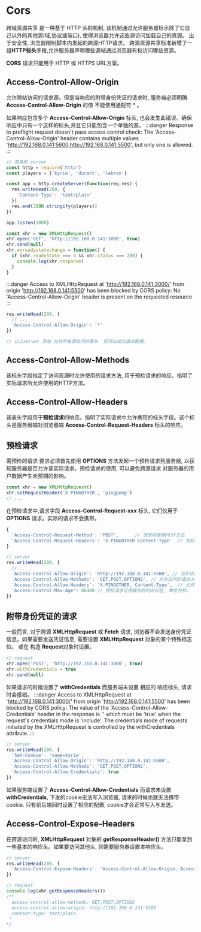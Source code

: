 # Cors

  跨域资源共享 是一种基于 HTTP 头的机制, 该机制通过允许服务器标示除了它自己以外的其他源(域,协议或端口), 使得浏览器允许这些源访问加载自己的资源。
  出于安全性, 浏览器限制脚本内发起的跨源HTTP请求。
  跨源资源共享标准新增了一组**HTTP标头**字段,允许服务器声明哪些源站通过浏览器有权访问哪些资源。

  **CORS** 请求只能用于 HTTP 或 HTTPS URL方案。

## Access-Control-Allow-Origin

  允许跨站访问的请求源。但是当响应的附带身份凭证的请求时, 服务端必须明确 **Access-Control-Allow-Origin** 的值 不能使用通配符 * 。

  如果响应包含多个 **Access-Control-Allow-Origin** 标头, 也会发生此错误。确保响应中只有一个这样的标头,并且它只能包含一个单独的源。
:::danger
Response to preflight request doesn't pass access control check: The 'Access-Control-Allow-Origin' header contains multiple values 'http://192.168.0.141:5600,http://192.168.0.141:5500', but only one is allowed.
:::

```js
// 简单的 server
const http = require('http')
const players = ['kyrie', 'durant', 'lebron']

const app = http.createServer(function(req,res) {
  res.writeHead(200, {
    'Content-Type': 'text/plain'
  })
  res.end(JSON.stringify(players))
})

app.listen(3000)
```

```js
const xhr = new XMLHttpRequest()
xhr.open('GET', 'http://192.168.0.141:3000', true)
xhr.send(null)
xhr.onreadystatechange = function() {
  if (xhr.readyState === 4 && xhr.status === 200) {
    console.log(xhr.response)
  }
}
```
:::danger
Access to XMLHttpRequest at 'http://192.168.0.141:3000/' from origin 'http://192.168.0.141:5500' has been blocked by CORS policy: No 'Access-Control-Allow-Origin' header is present on the requested resource
:::

```js
res.writeHead(200, {
  // ...
  'Access-Control-Allow-Origin': '*'
})

// 以上server 添加 允许所有源访问的表头  则可以成功请求数据。
```

## Access-Control-Allow-Methods

  该标头字段指定了访问资源时允许使用的请求方法, 用于预检请求的响应。指明了实际请求所允许使用的HTTP方法。

## Access-Control-Allow-Headers

  该表头字段用于**预检请求**的响应。指明了实际请求中允许携带的标头字段。这个标头是服务器端对浏览器端 **Access-Control-Request-Headers** 标头的响应。

## 预检请求

  需预检的请求 要求必须首先使用 **OPTIONS** 方法发起一个预检请求到服务器, 以获知服务器是否允许该实际请求。预检请求的使用, 可以避免跨源请求
  对服务器的用户数据产生未预期的影响。

```js
const xhr = new XMLHttpRequest()
xhr.setRequestHeader('X-PINGOTHER', 'pingpong')
// ...
```

  在预检请求中,请求字段 **Access-Control-Request-xxx** 标头, 它们仅用于 **OPTIONS** 请求。实际的请求不会携带。
```js
{
  'Access-Control-Request-Method': 'POST',      // 请求将使用POST方法
  'Access-Control-Request-Headers': 'X-PINGOTHER Content-Type'  // 告知服务器 实际请求会携带两个标头字段。
}
```

```js
// server
res.writeHead(200, {
  //...
  'Access-Control-Allow-Origin': 'http://192.168.0.141:5500', // 允许访问的源
  'Access-Control-Allow-Methods': 'GET,POST,OPTIONS', // 允许访问的请求方法
  'Access-Control-Allow-Headers': 'X-PINGOTHER, Content-Type',  // 允许请求中携带字段
  'Access-Control-Max-Age': 86400 // 预检请求可供缓存的时间长短, 单位为秒。
})
```

## 附带身份凭证的请求

  一般而言, 对于跨源 **XMLHttpRequest** 或 **Fetch** 请求, 浏览器不会发送身份凭证信息。如果需要发送凭证信息, 需要设置 **XMLHttpRequest** 对象的某个特殊标志位。
  或在 构造 **Request**对象时设置。

```js
// request
xhr.open('POST', 'http://192.168.0.141:3000', true)
xhr.withCredentials = true
xhr.send(null)
```

  如果请求的时候设置了 **withCredentials** 而服务端未设置 相应的 响应标头, 请求时会报错。
:::danger
Access to XMLHttpRequest at 'http://192.168.0.141:3000/' from origin 'http://192.168.0.141:5500' has been blocked by CORS policy: The value of the 'Access-Control-Allow-Credentials' header in the response is '' which must be 'true' when the request's credentials mode is 'include'. The credentials mode of requests initiated by the XMLHttpRequest is controlled by the withCredentials attribute.
:::

```js
// server
res.writeHead(200, {
  'Set-Cookie': 'name=kyrie',
  'Access-Control-Allow-Origin': 'http://192.168.0.141:5500',
  'Access-Control-Allow-Methods': 'GET,POST,OPTIONS',
  'Access-Control-Allow-Credentials': true
})
```
  如果服务端设置了 **Access-Control-Allow-Credentials** 而请求未设置 **withCredentials**, 下发的cookie无法写入浏览器, 请求的时候也就无法携带cookie.
  只有前后端同时设置了相应的配置, cookie才会正常写入与发送。

## Access-Control-Expose-Headers

  在跨源访问时, **XMLHttpRequest** 对象的 **getResponseHeader()** 方法只能拿到一些基本的响应头。如果要访问其他头, 则需要服务器设置本响应头。

```js
// server
res.writeHead(200, {
  'Access-Control-Expose-Headers': 'Access-Control-Allow-Origin, Access-Control-Allow-Methods'
})

// request
console.log(xhr.getResponseHeaders())
/**
  access-control-allow-methods: GET,POST,OPTIONS
  access-control-allow-origin: http://192.168.0.141:5500
  content-type: text/plain
 * 
*/
```